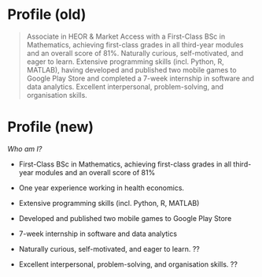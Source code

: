 


# Profile (old)

> Associate in HEOR & Market Access with a First-Class BSc in Mathematics, achieving first-class grades in all third-year modules and an overall score of 81%. Naturally curious, self-motivated, and eager to learn. Extensive programming skills (incl. Python, R, MATLAB), having developed and published two mobile games to Google Play Store and completed a 7-week internship in software and data analytics. Excellent interpersonal, problem-solving, and organisation skills.


# Profile (new)

*Who am I?*
- First-Class BSc in Mathematics, achieving first-class grades in all third-year modules and an overall score of 81%
- One year experience working in health economics.
- Extensive programming skills (incl. Python, R, MATLAB)
- Developed and published two mobile games to Google Play Store
- 7-week internship in software and data analytics

- Naturally curious, self-motivated, and eager to learn. ??
- Excellent interpersonal, problem-solving, and organisation skills. ??
